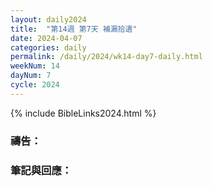 ```yaml
---
layout: daily2024
title:  "第14週 第7天 補漏拾遺"
date: 2024-04-07
categories: daily
permalink: /daily/2024/wk14-day7-daily.html
weekNum: 14
dayNum: 7
cycle: 2024
---
```


{% include BibleLinks2024.html %}

### 禱告：

### 筆記與回應：
